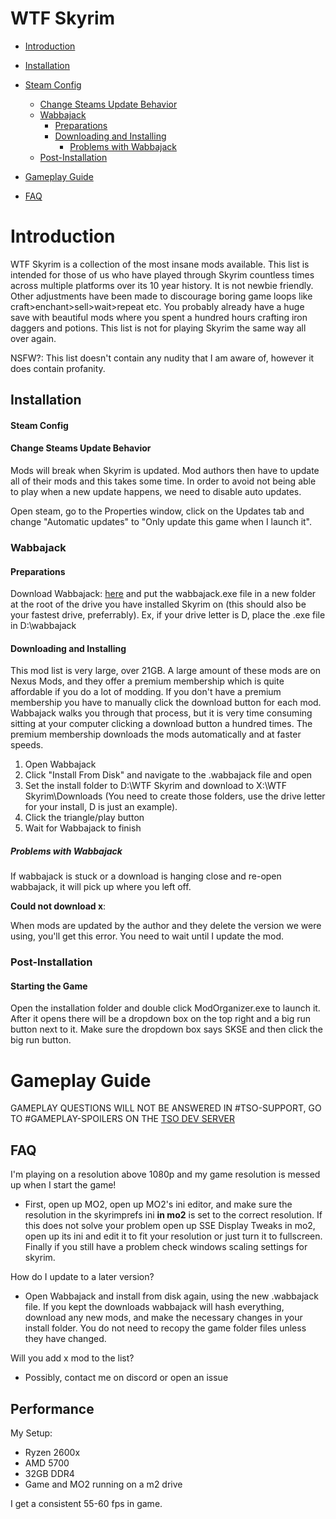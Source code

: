 # WTF Skyrim

- [Introduction](#Introduction)
- [Installation](#installation)
  
- [Steam Config](#steam-config)
    - [Change Steams Update Behavior](#change-steams-update-behavior)
  - [Wabbajack](#wabbajack)
    - [Preparations](#preparations)
    - [Downloading and Installing](#downloading-and-installing)
      - [Problems with Wabbajack](#problems-with-wabbajack)
  - [Post-Installation](#post-installation)
- [Gameplay Guide](#gameplay-guide)
- [FAQ](#faq)

# Introduction
WTF Skyrim is a collection of the most insane mods available. This list is intended for those of us who have played through Skyrim countless times across multiple platforms over its 10 year history. It is not newbie friendly. Other adjustments have been made to discourage boring game loops like craft>enchant>sell>wait>repeat etc. You probably already have a huge save with beautiful mods where you spent a hundred hours crafting iron daggers and potions. This list is not for playing Skyrim the same way all over again.

NSFW?: This list doesn't contain any nudity that I am aware of, however it does contain profanity.
## Installation


#### Steam Config

#### Change Steams Update Behavior

Mods will break when Skyrim is updated. Mod authors then have to update all of their mods and this takes some time. In order to avoid not being able to play when a new update happens, we need to disable auto updates.

Open steam, go to the Properties window, click on the Updates tab and change "Automatic updates" to "Only update this game when I launch it".

### Wabbajack

#### Preparations

Download Wabbajack: [here](https://github.com/wabbajack-tools/wabbajack/releases) and put the wabbajack.exe file in a new folder at the root of the drive you have installed Skyrim on (this should also be your fastest drive, preferrably). Ex, if your drive letter is D, place the .exe file in D:\wabbajack

#### Downloading and Installing

This mod list is very large, over 21GB. A large amount of these mods are on Nexus Mods, and they offer a premium membership which is quite affordable if you do a lot of modding. If you don't have a premium membership you have to manually click the download button for each mod. Wabbajack walks you through that process, but it is very time consuming sitting at your computer clicking a download button a hundred times. The premium membership downloads the mods automatically and at faster speeds. 

1. Open Wabbajack
2. Click "Install From Disk" and navigate to the .wabbajack file and open
3. Set the install folder to D:\WTF Skyrim and download to X:\WTF Skyrim\Downloads (You need to create those folders, use the drive letter for your install, D is just an example). 
4. Click the triangle/play button
5. Wait for Wabbajack to finish

##### Problems with Wabbajack

If wabbajack is stuck or a download is hanging close and re-open wabbajack, it will pick up where you left off.

**Could not download x**:

When mods are updated by the author and they delete the version we were using, you'll get this error. You need to wait until I update the mod.

### Post-Installation

#### Starting the Game

Open the installation folder and double click ModOrganizer.exe to launch it. After it opens there will be a dropdown box on the top right and a big run button next to it. Make sure the dropdown box says SKSE and then click the big run button.


# Gameplay Guide

GAMEPLAY QUESTIONS WILL NOT BE ANSWERED IN #TSO-SUPPORT, GO TO #GAMEPLAY-SPOILERS ON THE [TSO DEV SERVER](https://discord.gg/ueJH6Jz)


## FAQ

I'm playing on a resolution above 1080p and my game resolution is messed up when I start the game!
- First, open up MO2, open up MO2's ini editor, and make sure the resolution in the skyrimprefs ini **in mo2** is set to the correct resolution. If this does not solve your problem open up SSE Display Tweaks in mo2, open up its ini and edit it to fit your resolution or just turn it to fullscreen. Finally if you still have a problem check windows scaling settings for skyrim.

How do I update to a later version?
- Open Wabbajack and install from disk again, using the new .wabbajack file. If you kept the downloads wabbajack will hash everything, download any new mods, and make the necessary changes in your install folder. You do not need to recopy the game folder files unless they have changed.




Will you add x mod to the list?
- Possibly, contact me on discord or open an issue



## Performance

My Setup:

- Ryzen 2600x
- AMD 5700
- 32GB DDR4
- Game and MO2 running on a m2 drive

I get a consistent 55-60 fps in game.
